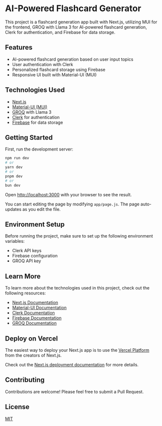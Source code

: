 # AI-Powered Flashcard Generator

This project is a flashcard generation app built with Next.js, utilizing MUI for the frontend, GROQ with Llama 3 for AI-powered flashcard generation, Clerk for authentication, and Firebase for data storage.

## Features

- AI-powered flashcard generation based on user input topics
- User authentication with Clerk
- Personalized flashcard storage using Firebase
- Responsive UI built with Material-UI (MUI)

## Technologies Used

- [Next.js](https://nextjs.org/)
- [Material-UI (MUI)](https://mui.com/)
- [GROQ](https://groq.com/) with Llama 3
- [Clerk](https://clerk.dev/) for authentication
- [Firebase](https://firebase.google.com/) for data storage

## Getting Started

First, run the development server:

```bash
npm run dev
# or
yarn dev
# or
pnpm dev
# or
bun dev
```

Open [http://localhost:3000](http://localhost:3000) with your browser to see the result.

You can start editing the page by modifying `app/page.js`. The page auto-updates as you edit the file.

## Environment Setup

Before running the project, make sure to set up the following environment variables:

* Clerk API keys
* Firebase configuration
* GROQ API key 

## Learn More

To learn more about the technologies used in this project, check out the following resources:

* [Next.js Documentation](https://nextjs.org/docs)
* [Material-UI Documentation](https://mui.com/getting-started/usage/)
* [Clerk Documentation](https://docs.clerk.dev/)
* [Firebase Documentation](https://firebase.google.com/docs)
* [GROQ Documentation](https://groq.com/docs/)

## Deploy on Vercel

The easiest way to deploy your Next.js app is to use the [Vercel Platform](https://vercel.com/new?utm_medium=default-template&filter=next.js&utm_source=create-next-app&utm_campaign=create-next-app-readme) from the creators of Next.js.

Check out the [Next.js deployment documentation](https://nextjs.org/docs/deployment) for more details.

## Contributing

Contributions are welcome! Please feel free to submit a Pull Request.

## License

[MIT](https://choosealicense.com/licenses/mit/)
